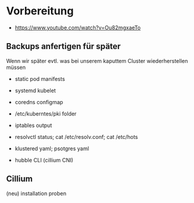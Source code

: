 # Vorbereitung

* https://www.youtube.com/watch?v=Ou82mgxaeTo

## Backups anfertigen für später
Wenn wir später evtl. was bei unserem kaputtem Cluster wiederherstellen müssen

* static pod manifests
* systemd kubelet
* coredns configmap
* /etc/kuberntes/pki folder
* iptables output
* resolvctl status; cat /etc/resolv.conf; cat /etc/hots
* klustered yaml; psotgres yaml


* hubble CLI (cillium CNI)

## Cillium
(neu) installation proben
